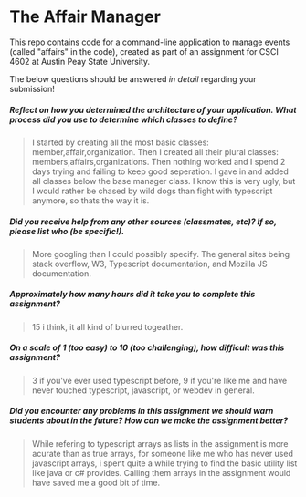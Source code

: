 # The Affair Manager

This repo contains code for a command-line application to manage events (called "affairs" in the code), created as part of an assignment for CSCI 4602 at Austin Peay State University.

The below questions should be answered _in detail_ regarding your submission!

##### Reflect on how you determined the architecture of your application. What process did you use to determine which classes to define? #####
> I started by creating all the most basic classes: member,affair,organization. Then I created all their plural classes: members,affairs,organizations. Then nothing worked and I spend 2 days trying and failing to keep good seperation. I gave in and added all classes below the base manager class. I know this is very ugly, but I would rather be chased by wild dogs than fight with typescript anymore, so thats the way it is.


##### Did you receive help from any other sources (classmates, etc)? If so, please list who (be specific!). #####
> More googling than I could possibly specify. The general sites being stack overflow, W3, Typescript documentation, and Mozilla JS documentation.


##### Approximately how many hours did it take you to complete this assignment? #####
> 15 i think, it all kind of blurred togeather.


##### On a scale of 1 (too easy) to 10 (too challenging), how difficult was this assignment? #####
> 3 if you've ever used typescript before, 9 if you're like me and have never touched typescript, javascript, or webdev in general.


##### Did you encounter any problems in this assignment we should warn students about in the future? How can we make the assignment better? #####
> While refering to typescript arrays as lists in the assignment is more acurate than as true arrays, for someone like me who has never used javascript arrays, i spent quite a while trying to find the basic utility list like java or c# provides. Calling them arrays in the assignment would have saved me a good bit of time.

